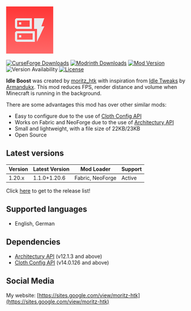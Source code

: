 ![Idle Boost icon](https://github.com/moritz-htk/idle-boost/blob/main/common/src/main/resources/icon.png)

[![CurseForge Downloads](https://cf.way2muchnoise.eu/short_1054545_downloads.svg?badge_style=for_the_badge)](https://www.curseforge.com/minecraft/mc-mods/idle-boost)
[![Modrinth Downloads](https://img.shields.io/modrinth/dt/REC6ythZ?style=for-the-badge&logo=modrinth)](https://modrinth.com/mod/idle-boost)
[![Mod Version](https://img.shields.io/modrinth/v/REC6ythZ?style=for-the-badge)](https://github.com/moritz-htk/idle-boost/releases)
![Version Availability](https://cf.way2muchnoise.eu/versions/1054545.svg?badge_style=for_the_badge)
[![License](https://img.shields.io/badge/LICENSE-moritz__htk_Software_License_Agreement_(mSLA)-red?style=for-the-badge)](https://sites.google.com/view/moritz-htk/license)

**Idle Boost** was created by [moritz_htk](https://github.com/moritz-htk) with inspiration from [Idle Tweaks](https://github.com/Armandukx/IdleFPS) by [Armandukx](https://github.com/Armandukx). This mod reduces FPS, render distance and volume when Minecraft is running in the background.

There are some advantages this mod has over other similar mods:
- Easy to configure due to the use of [Cloth Config API](https://github.com/shedaniel/cloth-config)
- Works on Fabric and NeoForge due to the use of [Architectury API](https://github.com/architectury/architectury-api)
- Small and lightweight, with a file size of 22KB/23KB
- Open Source

## Latest versions
| Version | Latest Version | Mod Loader       | Support |
|---------|----------------|------------------|---------|
| 1.20.x  | 1.1.0+1.20.6   | Fabric, NeoForge | Active  |

Click [here](https://github.com/moritz-htk/idle-boost/releases) to get to the release list!

## Supported languages
- English, German

## Dependencies
- [Architectury API](https://github.com/architectury/architectury-api) (v12.1.3 and above)
- [Cloth Config API](https://github.com/shedaniel/cloth-config) (v14.0.126 and above)

## Social Media
My website: [https://sites.google.com/view/moritz-htk](https://sites.google.com/view/moritz-htk)